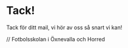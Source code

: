 # Tack!

Tack för ditt mail, vi hör av oss så snart vi kan!

// Fotbolsskolan i Öxnevalla och Horred